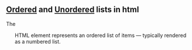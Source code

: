 ## [Ordered](https://developer.mozilla.org/en-US/docs/Web/HTML/Element/ol) and [Unordered](https://developer.mozilla.org/en-US/docs/Web/HTML/Element/ul) lists in html
  The <ol> HTML element represents an ordered list of items — typically rendered as a numbered list.
<!--       <ol>
            <li>Mix flour, baking powder, sugar, and salt.</li>
           <li>In another bowl, mix eggs, milk, and oil.</li>
           <li>Stir both mixtures together.</li>
           <li>Fill muffin tray 3/4 full.</li>
           <li>Bake for 20 minutes.</li>
      </ol> -->
    

